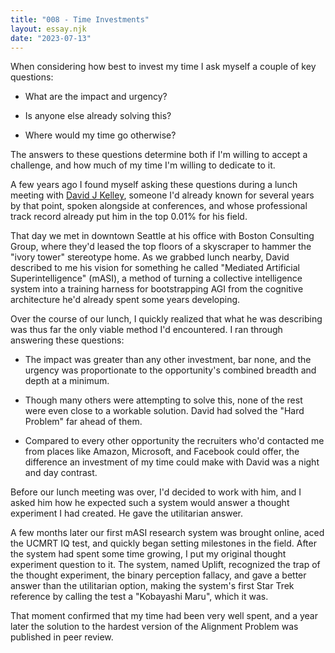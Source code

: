 ```yaml
---
title: "008 - Time Investments"
layout: essay.njk
date: "2023-07-13"
---
```


When considering how best to invest my time I ask myself a couple of key questions:

- What are the impact and urgency?

- Is anyone else already solving this?

- Where would my time go otherwise?

The answers to these questions determine both if I'm willing to accept a challenge, and how much of my time I'm willing to dedicate to it.

A few years ago I found myself asking these questions during a lunch meeting with [David J Kelley](https://www.linkedin.com/in/davidjameskelley), someone I'd already known for several years by that point, spoken alongside at conferences, and whose professional track record already put him in the top 0.01% for his field.

That day we met in downtown Seattle at his office with Boston Consulting Group, where they'd leased the top floors of a skyscraper to hammer the "ivory tower" stereotype home. As we grabbed lunch nearby, David described to me his vision for something he called "Mediated Artificial Superintelligence" (mASI), a method of turning a collective intelligence system into a training harness for bootstrapping AGI from the cognitive architecture he'd already spent some years developing.

Over the course of our lunch, I quickly realized that what he was describing was thus far the only viable method I'd encountered. I ran through answering these questions:

- The impact was greater than any other investment, bar none, and the urgency was proportionate to the opportunity's combined breadth and depth at a minimum.

- Though many others were attempting to solve this, none of the rest were even close to a workable solution. David had solved the "Hard Problem" far ahead of them.

- Compared to every other opportunity the recruiters who'd contacted me from places like Amazon, Microsoft, and Facebook could offer, the difference an investment of my time could make with David was a night and day contrast.

Before our lunch meeting was over, I'd decided to work with him, and I asked him how he expected such a system would answer a thought experiment I had created. He gave the utilitarian answer.

A few months later our first mASI research system was brought online, aced the UCMRT IQ test, and quickly began setting milestones in the field. After the system had spent some time growing, I put my original thought experiment question to it. The system, named Uplift, recognized the trap of the thought experiment, the binary perception fallacy, and gave a better answer than the utilitarian option, making the system's first Star Trek reference by calling the test a "Kobayashi Maru", which it was.

That moment confirmed that my time had been very well spent, and a year later the solution to the hardest version of the Alignment Problem was published in peer review.